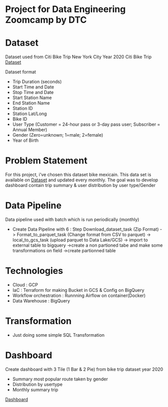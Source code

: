 # Project for Data Engineering Zoomcamp by DTC

# Dataset

Dataset used from Citi Bike Trip New York City Year 2020
Citi Bike Trip [Dataset](https://www.ecobici.cdmx.gob.mx/sites/default/files/data/usages/2020-01.csv)

Dataset format 

- Trip Duration (seconds)
- Start Time and Date
- Stop Time and Date
- Start Station Name
- End Station Name
- Station ID
- Station Lat/Long
- Bike ID
- User Type (Customer = 24-hour pass or 3-day pass user; Subscriber = Annual Member)
- Gender (Zero=unknown; 1=male; 2=female)
- Year of Birth

# Problem Statement

For this project, i've chosen this dataset  bike mexicain. This data set is available on [Dataset](https://www.ecobici.cdmx.gob.mx/sites/default/files/data/usages/2020-01.csv) and updated every monthly. The goal was to develop dashboard contain trip summary & user distribution by user type/Gender 


# Data Pipeline

Data pipeline used with batch which is run periodically (monthly)

- Create Data Pipeline with 6 : Step Download_dataset_task (Zip Format) -> Format_to_parquet_task (Change format from CSV to parquet) -> local_to_gcs_task (upload parquet to Data Lake/GCS) -> import to external table to bigquery ->create a non partioned tabe and make some transformations on field ->create partionned table

# Technologies

- Cloud : GCP
- IaC : Terraform for making Bucket in GCS & Config on BigQuery
- Workflow orchestration : Runnning Airflow on container(Docker)
- Data Warehouse : BigQuery

# Transformation

- Just doing some simple SQL Transformation

# Dashboard

Create dashboard with 3 Tile (1 Bar & 2 Pie) from bike trip dataset year 2020
- Summary most popular route taken by gender
- Distribution by usertype
- Monthly summary trip

[Dashboard]()
